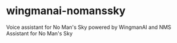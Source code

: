 # wingmanai-nomanssky
 Voice assistant for No Man's Sky powered by WingmanAI and NMS Assistant for No Man's Sky
